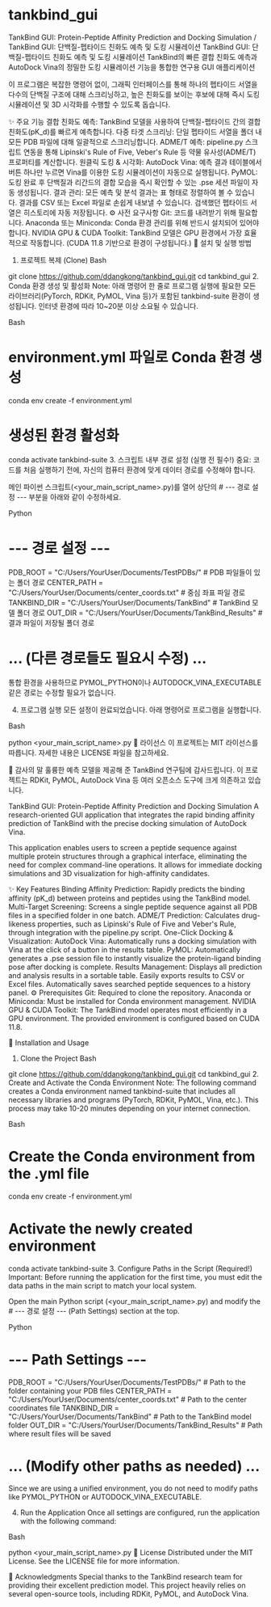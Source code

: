 # tankbind_gui
TankBind GUI: Protein-Peptide Affinity Prediction and Docking Simulation / TankBind GUI: 단백질-펩타이드 친화도 예측 및 도킹 시뮬레이션
TankBind GUI: 단백질-펩타이드 친화도 예측 및 도킹 시뮬레이션
TankBind의 빠른 결합 친화도 예측과 AutoDock Vina의 정밀한 도킹 시뮬레이션 기능을 통합한 연구용 GUI 애플리케이션

이 프로그램은 복잡한 명령어 없이, 그래픽 인터페이스를 통해 하나의 펩타이드 서열을 다수의 단백질 구조에 대해 스크리닝하고, 높은 친화도를 보이는 후보에 대해 즉시 도킹 시뮬레이션 및 3D 시각화를 수행할 수 있도록 돕습니다.

✨ 주요 기능
결합 친화도 예측: TankBind 모델을 사용하여 단백질-펩타이드 간의 결합 친화도(pK_d)를 빠르게 예측합니다.
다중 타겟 스크리닝: 단일 펩타이드 서열을 폴더 내 모든 PDB 파일에 대해 일괄적으로 스크리닝합니다.
ADME/T 예측: pipeline.py 스크립트 연동을 통해 Lipinski's Rule of Five, Veber's Rule 등 약물 유사성(ADME/T) 프로퍼티를 계산합니다.
원클릭 도킹 & 시각화:
AutoDock Vina: 예측 결과 테이블에서 버튼 하나만 누르면 Vina를 이용한 도킹 시뮬레이션이 자동으로 실행됩니다.
PyMOL: 도킹 완료 후 단백질과 리간드의 결합 모습을 즉시 확인할 수 있는 .pse 세션 파일이 자동 생성됩니다.
결과 관리:
모든 예측 및 분석 결과는 표 형태로 정렬하여 볼 수 있습니다.
결과를 CSV 또는 Excel 파일로 손쉽게 내보낼 수 있습니다.
검색했던 펩타이드 서열은 히스토리에 자동 저장됩니다.
⚙️ 사전 요구사항
Git: 코드를 내려받기 위해 필요합니다.
Anaconda 또는 Miniconda: Conda 환경 관리를 위해 반드시 설치되어 있어야 합니다.
NVIDIA GPU & CUDA Toolkit: TankBind 모델은 GPU 환경에서 가장 효율적으로 작동합니다. (CUDA 11.8 기반으로 환경이 구성됩니다.)
🚀 설치 및 실행 방법
1. 프로젝트 복제 (Clone)
Bash

git clone https://github.com/ddangkong/tankbind_gui.git
cd tankbind_gui
2. Conda 환경 생성 및 활성화
Note: 아래 명령어 한 줄로 프로그램 실행에 필요한 모든 라이브러리(PyTorch, RDKit, PyMOL, Vina 등)가 포함된 tankbind-suite 환경이 생성됩니다. 인터넷 환경에 따라 10~20분 이상 소요될 수 있습니다.

Bash

# environment.yml 파일로 Conda 환경 생성
conda env create -f environment.yml

# 생성된 환경 활성화
conda activate tankbind-suite
3. 스크립트 내부 경로 설정 (실행 전 필수!)
중요: 코드를 처음 실행하기 전에, 자신의 컴퓨터 환경에 맞게 데이터 경로를 수정해야 합니다.

메인 파이썬 스크립트(<your_main_script_name>.py)를 열어 상단의 # --- 경로 설정 --- 부분을 아래와 같이 수정하세요.

Python

# --- 경로 설정 ---
PDB_ROOT = "C:/Users/YourUser/Documents/TestPDBs/" # PDB 파일들이 있는 폴더 경로
CENTER_PATH = "C:/Users/YourUser/Documents/center_coords.txt" # 중심 좌표 파일 경로
TANKBIND_DIR = "C:/Users/YourUser/Documents/TankBind" # TankBind 모델 폴더 경로
OUT_DIR = "C:/Users/YourUser/Documents/TankBind_Results" # 결과 파일이 저장될 폴더 경로
# ... (다른 경로들도 필요시 수정) ...
통합 환경을 사용하므로 PYMOL_PYTHON이나 AUTODOCK_VINA_EXECUTABLE 같은 경로는 수정할 필요가 없습니다.

4. 프로그램 실행
모든 설정이 완료되었습니다. 아래 명령어로 프로그램을 실행합니다.

Bash

python <your_main_script_name>.py
📜 라이선스
이 프로젝트는 MIT 라이선스를 따릅니다. 자세한 내용은 LICENSE 파일을 참고하세요.

🙏 감사의 말
훌륭한 예측 모델을 제공해 준 TankBind 연구팀에 감사드립니다.
이 프로젝트는 RDKit, PyMOL, AutoDock Vina 등 여러 오픈소스 도구에 크게 의존하고 있습니다.

TankBind GUI: Protein-Peptide Affinity Prediction and Docking Simulation
A research-oriented GUI application that integrates the rapid binding affinity prediction of TankBind with the precise docking simulation of AutoDock Vina.

This application enables users to screen a peptide sequence against multiple protein structures through a graphical interface, eliminating the need for complex command-line operations. It allows for immediate docking simulations and 3D visualization for high-affinity candidates.

✨ Key Features
Binding Affinity Prediction: Rapidly predicts the binding affinity (pK_d) between proteins and peptides using the TankBind model.
Multi-Target Screening: Screens a single peptide sequence against all PDB files in a specified folder in one batch.
ADME/T Prediction: Calculates drug-likeness properties, such as Lipinski's Rule of Five and Veber's Rule, through integration with the pipeline.py script.
One-Click Docking & Visualization:
AutoDock Vina: Automatically runs a docking simulation with Vina at the click of a button in the results table.
PyMOL: Automatically generates a .pse session file to instantly visualize the protein-ligand binding pose after docking is complete.
Results Management:
Displays all prediction and analysis results in a sortable table.
Easily exports results to CSV or Excel files.
Automatically saves searched peptide sequences to a history panel.
⚙️ Prerequisites
Git: Required to clone the repository.
Anaconda or Miniconda: Must be installed for Conda environment management.
NVIDIA GPU & CUDA Toolkit: The TankBind model operates most efficiently in a GPU environment. The provided environment is configured based on CUDA 11.8.

🚀 Installation and Usage
1. Clone the Project
Bash

git clone https://github.com/ddangkong/tankbind_gui.git
cd tankbind_gui
2. Create and Activate the Conda Environment
Note: The following command creates a Conda environment named tankbind-suite that includes all necessary libraries and programs (PyTorch, RDKit, PyMOL, Vina, etc.). This process may take 10-20 minutes depending on your internet connection.

Bash

# Create the Conda environment from the .yml file
conda env create -f environment.yml

# Activate the newly created environment
conda activate tankbind-suite
3. Configure Paths in the Script (Required!)
Important: Before running the application for the first time, you must edit the data paths in the main script to match your local system.

Open the main Python script (<your_main_script_name>.py) and modify the # --- 경로 설정 --- (Path Settings) section at the top.

Python

# --- Path Settings ---
PDB_ROOT = "C:/Users/YourUser/Documents/TestPDBs/" # Path to the folder containing your PDB files
CENTER_PATH = "C:/Users/YourUser/Documents/center_coords.txt" # Path to the center coordinates file
TANKBIND_DIR = "C:/Users/YourUser/Documents/TankBind" # Path to the TankBind model folder
OUT_DIR = "C:/Users/YourUser/Documents/TankBind_Results" # Path where result files will be saved
# ... (Modify other paths as needed) ...
Since we are using a unified environment, you do not need to modify paths like PYMOL_PYTHON or AUTODOCK_VINA_EXECUTABLE.

4. Run the Application
Once all settings are configured, run the application with the following command:

Bash

python <your_main_script_name>.py
📜 License
Distributed under the MIT License. See the LICENSE file for more information.

🙏 Acknowledgments
Special thanks to the TankBind research team for providing their excellent prediction model.
This project heavily relies on several open-source tools, including RDKit, PyMOL, and AutoDock Vina.
